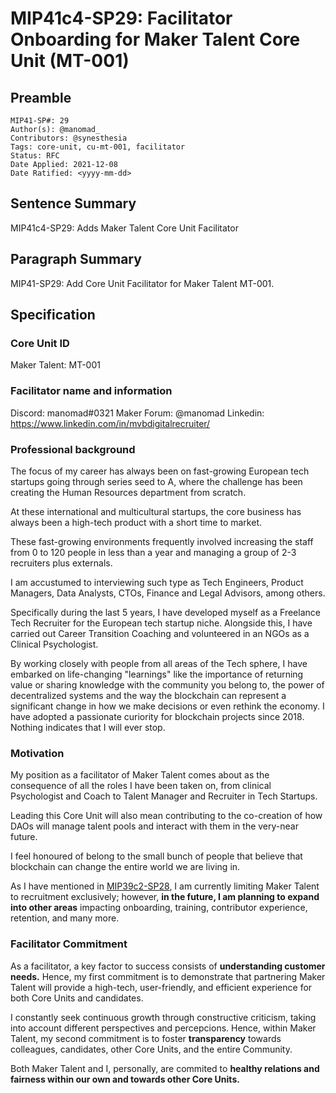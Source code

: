 # MIP41c4-SP29: Facilitator Onboarding for Maker Talent Core Unit (MT-001)

## Preamble

```
MIP41-SP#: 29
Author(s): @manomad_ 
Contributors: @synesthesia
Tags: core-unit, cu-mt-001, facilitator
Status: RFC
Date Applied: 2021-12-08
Date Ratified: <yyyy-mm-dd>
```

## Sentence Summary

MIP41c4-SP29: Adds Maker Talent Core Unit Facilitator

## Paragraph Summary

MIP41-SP29: Add Core Unit Facilitator for Maker Talent MT-001.

## Specification

### Core Unit ID

Maker Talent: MT-001

### Facilitator name and information

Discord: manomad#0321
Maker Forum: @manomad 
Linkedin: https://www.linkedin.com/in/mvbdigitalrecruiter/

### Professional background

The focus of my career has always been on fast-growing European tech startups going through series seed to A, where the challenge has been creating the Human Resources department from scratch. 

At these international and multicultural startups, the core business has always been a high-tech product with a short time to market. 

These fast-growing environments frequently involved increasing the staff from 0 to 120 people in less than a year and managing a group of 2-3 recruiters plus externals.

I am accustumed to interviewing such type as Tech Engineers, Product Managers, Data Analysts, CTOs, Finance and Legal Advisors, among others.

Specifically during the last 5 years, I have developed myself as a Freelance Tech Recruiter for the European tech startup niche. Alongside this, I have carried out Career Transition Coaching and volunteered in an NGOs as a Clinical Psychologist.

By working closely with people from all areas of the Tech sphere, I have embarked on life-changing "learnings" like the importance of returning value or sharing knowledge with the community you belong to, the power of decentralized systems and the way the blockchain can represent a significant change in how we make decisions or even rethink the economy. I have adopted a passionate curiority for blockchain projects since 2018. Nothing indicates that I will ever stop.

### Motivation

My position as a facilitator of Maker Talent comes about as the consequence of all the roles I have been taken on, from clinical Psychologist and Coach to Talent Manager and Recruiter in Tech Startups.

Leading this Core Unit will also mean contributing to the co-creation of how DAOs will manage talent pools and interact with them in the very-near future.

I feel honoured of belong to the small bunch of people that believe that blockchain can change the entire world we are living in.

As I have mentioned in [MIP39c2-SP28](https://github.com/makerdao/mips/blob/master/MIP39/MIP39c2-Subproposals/MIP39c2-SP28.md), I am currently limiting Maker Talent to recruitment exclusively; however, **in the future, I am planning to expand into other areas** impacting onboarding, training, contributor experience, retention, and many more.

### Facilitator Commitment

As a facilitator, a key factor to success consists of **understanding customer needs.** Hence, my first commitment is to demonstrate that partnering Maker Talent will provide a high-tech, user-friendly, and efficient experience for both Core Units and candidates.

I constantly seek continuous growth through constructive criticism, taking into account different perspectives and percepcions. Hence, within Maker Talent, my second commitment is to foster **transparency** towards colleagues, candidates, other Core Units, and the entire Community. 

Both Maker Talent and I, personally, are commited to **healthy relations and fairness within our own and towards other Core Units.**